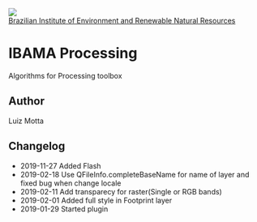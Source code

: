 <!-- IBAMA logo -->
[ibama_logo]: http://upload.wikimedia.org/wikipedia/commons/thumb/8/81/Logo_IBAMA.svg/150px-Logo_IBAMA.svg.png

![][ibama_logo]  
[Brazilian Institute of Environment and Renewable Natural Resources](http://www.ibama.gov.br)

# IBAMA Processing

Algorithms for Processing toolbox

## Author
Luiz Motta

## Changelog
- 2019-11-27
Added Flash
- 2019-02-18
Use QFileInfo.completeBaseName for name of layer and fixed bug when change locale
- 2019-02-11
Add transparecy for raster(Single or RGB bands)
- 2019-02-01
Added full style in Footprint layer
- 2019-01-29
Started plugin
